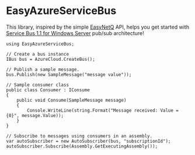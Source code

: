 EasyAzureServiceBus
===================

This library, inspired by the simple [EasyNetQ](http://easynetq.com/ "EasyNetQ") API, helps you get started with [Service Bus 1.1 for Windows Server](http://msdn.microsoft.com/en-us/library/windowsazure/dn282144.aspx) pub/sub architecture!  

<pre><code>using EasyAzureServiceBus;

// Create a bus instance
IBus bus = AzureCloud.CreateBus();

// Publish a sample message.
bus.Publish(new SampleMessage("message value"));

// Sample consumer class
public class Consumer : IConsume<SampleMessage>
{
    public void Consume(SampleMessage message)
    {
        Console.WriteLine(string.Format("Message received: Value = {0}", message.Value));
    }
}

// Subscribe to messages using consumers in an assembly.
var autoSubscriber = new AutoSubscriber(bus, "subscriptionId");
autoSubscriber.Subscribe(Assembly.GetExecutingAssembly());
</code></pre>